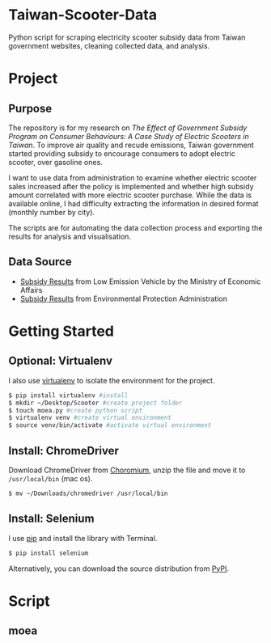 # Taiwan-Scooter-Data
Python script for scraping electricity scooter subsidy data from Taiwan government websites, cleaning collected data, and analysis. 

# Project
## Purpose
The repository is for my research on *The Effect of Government Subsidy Program on Consumer Behaviours: A Case Study of Electric Scooters in Taiwan*. To improve air quality and recude emissions, Taiwan government started providing subsidy to encourage consumers to adopt electric scooter, over gasoline ones. 

I want to use data from administration to examine whether electric scooter sales increased after the policy is implemented and whether high subsidy amount correlated with more electric scooter purchase. While the data is available online, I had difficulty extracting the information in desired format (monthly number by city). 

The scripts are for automating the data collection process and exporting the results for analysis and visualisation.

## Data Source
* [Subsidy Results](https://www.lev.org.tw/subsidy/result.aspx) from Low Emission Vehicle by the Ministry of Economic Affairs
* [Subsidy Results](https://mobile.epa.gov.tw/LowPoll/TwostrokeStatistics.aspx?Type=O) from Environmental Protection Administration

# Getting Started
## Optional: Virtualenv
I also use [virtualenv](http://www.virtualenv.org) to isolate the environment for the project.

```bash
$ pip install virtualenv #install
$ mkdir ~/Desktop/Scooter #create project folder
$ touch moea.py #create python script
$ virtualenv venv #create virtual environment 
$ source venv/bin/activate #activate virtual environment
```

## Install: ChromeDriver
Download ChromeDriver from [Choromium](https://chromedriver.storage.googleapis.com/index.html?path=81.0.4044.69/), unzip the file and move it to `/usr/local/bin` (mac os). 
```bash
$ mv ~/Downloads/chromedriver /usr/local/bin
```

## Install: Selenium
I use [pip](https://pip.pypa.io/) and install the library with Terminal. 
```bash
$ pip install selenium
```
Alternatively, you can download the source distribution from [PyPI](https://pypi.org/project/selenium/#files).

# Script
## moea


